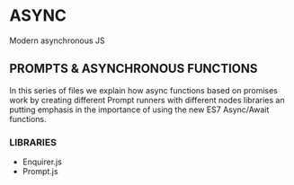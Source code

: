 # ASYNC
Modern asynchronous JS 

## PROMPTS & ASYNCHRONOUS FUNCTIONS
In this series of files we explain how async functions based on promises work
by creating different Prompt runners with different nodes libraries an putting emphasis in the importance of using the new ES7 Async/Await functions.

### LIBRARIES
* Enquirer.js
* Prompt.js

